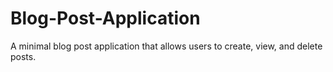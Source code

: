 # Blog-Post-Application
 A minimal blog post application that allows users to create, view, and delete posts.
